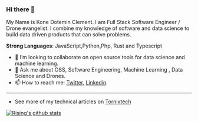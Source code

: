 ### Hi there 👋

My Name is Kone Dotemin Clement. I am Full Stack Software Engineer / Drone evangelist. I combine my knowledge of software and data science to build data driven products that can solve problems. 

**Strong Languages**: JavaScript,Python,Php, Rust and Typescript
  
- 👯 I’m looking to collaborate on open source tools for data science and machine learning.
- 💬 Ask me about OSS, Software Engineering, Machine Learning , Data Science and Drones.
- 📫 How to reach me: [Twitter](https://twitter.com/risingodegua), [Linkedin](https://www.linkedin.com/in/kon%C3%A9-dot%C3%A8min-cl%C3%A9ment-7669a448/).

--------------


- See more of my technical articles on [Tornixtech](https://blog.tornixtech.com)

[![Rising's github stats](https://github-readme-stats.vercel.app/api?username=clemkake&show_icons=true&title_color=fff&icon_color=79ff97&text_color=9f9f9f&bg_color=151515)](https://github.com/clemkake/)
